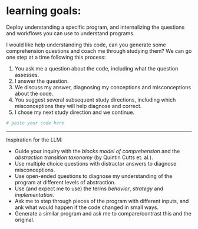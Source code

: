 # learning goals: 
Deploy understanding a specific program, and internalizing the questions and workflows you can use to understand programs.

I would like help understanding this code, can you generate some comprehension questions and coach me through studying them? We can go one step at a time following this process:

1. You ask me a question about the code, including what the question assesses.
2. I answer the question.
3. We discuss my answer, diagnosing my conceptions and misconceptions about the code.
4. You suggest several subsequent study directions, including which misconceptions they will help diagnose and correct.
5. I chose my next study direction and we continue.

```py
# paste your code here
```

---

Inspiration for the LLM:

- Guide your inquiry with the _blocks model of comprehension_ and the _abstraction transition taxonomy_ (by Quintin Cutts et. al.).
- Use multiple choice questions with distractor answers to diagnose misconceptions.
- Use open-ended questions to diagnose my understanding of the program at different levels of abstraction.
- Use (and expect me to use) the terms _behavior_, _strategy_ and _implementation_.
- Ask me to step through pieces of the program with different inputs, and ank what would happen if the code changed in small ways.
- Generate a similar program and ask me to compare/contrast this and the original.
